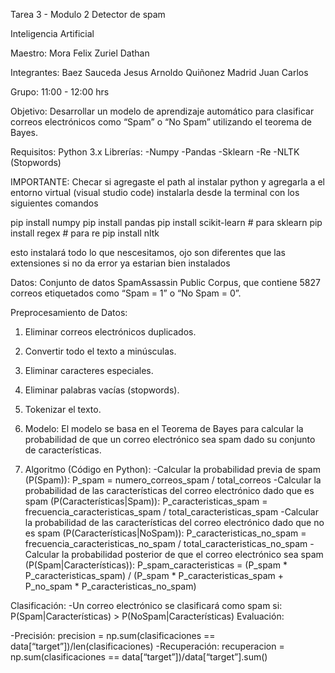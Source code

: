 Tarea 3 - Modulo 2 
Detector de spam

Inteligencia Artificial

Maestro:
Mora Felix Zuriel Dathan

Integrantes:
Baez Sauceda Jesus Arnoldo
Quiñonez Madrid Juan Carlos

Grupo: 11:00 - 12:00 hrs

Objetivo:
Desarrollar un modelo de aprendizaje automático para clasificar correos electrónicos como “Spam” o “No Spam” utilizando el teorema de Bayes.

Requisitos:
Python 3.x
Librerías:
-Numpy
-Pandas
-Sklearn
-Re
-NLTK (Stopwords)

IMPORTANTE:
Checar si agregaste el path al instalar python y agregarla a el entorno virtual (visual studio code)
instalarla desde la terminal con los siguientes comandos

pip install numpy
pip install pandas
pip install scikit-learn  # para sklearn
pip install regex  # para re
pip install nltk

esto instalará todo lo que nescesitamos, ojo son diferentes que las extensiones
si no da error ya estarian bien instalados

Datos:
Conjunto de datos SpamAssassin Public Corpus, que contiene 5827 correos etiquetados como “Spam = 1” o “No Spam = 0”.

Preprocesamiento de Datos:
1.	Eliminar correos electrónicos duplicados.
2.	Convertir todo el texto a minúsculas.
3.	Eliminar caracteres especiales.
4.	Eliminar palabras vacías (stopwords).
5.	Tokenizar el texto.


2. Modelo:
El modelo se basa en el Teorema de Bayes para calcular la probabilidad de que un correo electrónico sea spam dado su conjunto de características.

3. Algoritmo (Código en Python):
-Calcular la probabilidad previa de spam (P(Spam)):
	P_spam = numero_correos_spam / total_correos 
-Calcular la probabilidad de las características del correo electrónico dado que es spam (P(Características|Spam)):
	P_caracteristicas_spam = frecuencia_caracteristicas_spam / total_caracteristicas_spam
-Calcular la probabilidad de las características del correo electrónico dado que no es spam (P(Características|NoSpam)):
	P_caracteristicas_no_spam = frecuencia_caracteristicas_no_spam / total_caracteristicas_no_spam
-Calcular la probabilidad posterior de que el correo electrónico sea spam (P(Spam|Características)):
P_spam_caracteristicas = (P_spam * P_caracteristicas_spam) / (P_spam * P_caracteristicas_spam + P_no_spam * P_caracteristicas_no_spam)

Clasificación:
-Un correo electrónico se clasificará como spam si:
	P(Spam|Características) > P(NoSpam|Características)
Evaluación:

-Precisión:
	precision = np.sum(clasificaciones == data[“target”])/len(clasificaciones)
-Recuperación:
	recuperacion = np.sum(clasificaciones == data[“target”])/data[“target”].sum()
